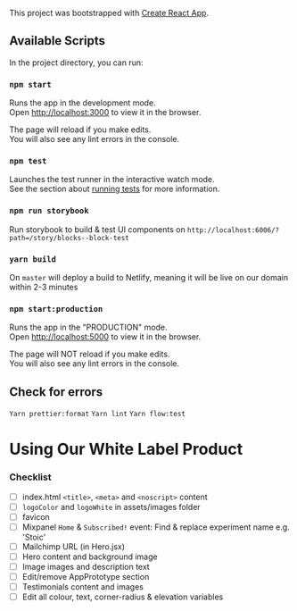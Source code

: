 This project was bootstrapped with [Create React App](https://github.com/facebook/create-react-app).

## Available Scripts

In the project directory, you can run:

### `npm start`

Runs the app in the development mode.<br />
Open [http://localhost:3000](http://localhost:3000) to view it in the browser.

The page will reload if you make edits.<br />
You will also see any lint errors in the console.

### `npm test`

Launches the test runner in the interactive watch mode.<br />
See the section about [running tests](https://facebook.github.io/create-react-app/docs/running-tests) for more information.


### `npm run storybook`

Run storybook to build & test UI components on `http://localhost:6006/?path=/story/blocks--block-test`


### `yarn build`

On `master` will deploy a build to Netlify, meaning it will be live on our domain within 2-3 minutes


### `npm start:production`

Runs the app in the "PRODUCTION" mode.<br />
Open [http://localhost:5000](http://localhost:5000) to view it in the browser.

The page will NOT reload if you make edits.<br />
You will also see any lint errors in the console.


## Check for errors

`Yarn prettier:format`
`Yarn lint`
`Yarn flow:test`



# Using Our White Label Product

### Checklist

- [ ] index.html `<title>`, `<meta>` and `<noscript>` content
- [ ] `logoColor` and `logoWhite` in assets/images folder
- [ ] favicon
- [ ] Mixpanel `Home` & `Subscribed!` event: Find & replace experiment name e.g. 'Stoic'
- [ ] Mailchimp URL (in Hero.jsx)
- [ ] Hero content and background image
- [ ] Image images and description text
- [ ] Edit/remove AppPrototype section
- [ ] Testimonials content and images
- [ ] Edit all colour, text, corner-radius & elevation variables
